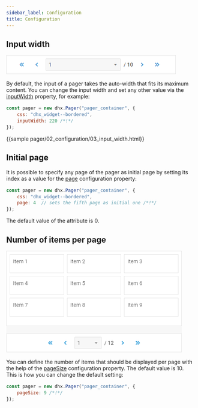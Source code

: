 ```yaml
---
sidebar_label: Configuration
title: Configuration
---          
```


Input width
---------------

![](../assets/pager/combo_width.png)

By default, the input of a pager takes the auto-width that fits its maximum content. You can change the input width and set any other value via the [inputWidth](pager/api/pager_inputwidth_config.md) property, for example:

~~~js
const pager = new dhx.Pager("pager_container", {
    css: "dhx_widget--bordered",
    inputWidth: 220 /*!*/
});
~~~

{{sample    pager/02_configuration/03_input_width.html}}

Initial page
-------------

It is possible to specify any page of the pager as initial page by setting its index as a value for the [page](pager/api/pager_page_config.md) configuration property:

~~~js
const pager = new dhx.Pager("pager_container", {
    css: "dhx_widget--bordered",
    page: 4  // sets the fifth page as initial one /*!*/
});
~~~

The default value of the attribute is 0.

Number of items per page
-------------------------

![](../assets/pager/page_size.png)

You can define the number of items that should be displayed per page with the help of the [pageSize](pager/api/pager_pagesize_config.md) configuration property. The default value is 10. This is how you can change the default setting:

~~~js
const pager = new dhx.Pager("pager_container", {
    pageSize: 9 /*!*/
});
~~~
